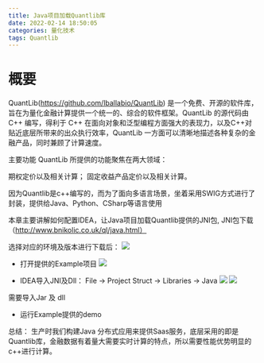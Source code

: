 ```yaml
---
title: Java项目加载Quantlib库
date: 2022-02-14 18:50:05
categories: 量化技术
tags: Quantlib
---
```


# 概要

QuantLib(https://github.com/lballabio/QuantLib) 是一个免费、开源的软件库，旨在为量化金融计算提供一个统一的、综合的软件框架。QuantLib 的源代码由 C++ 编写，得利于 C++ 在面向对象和泛型编程方面强大的表现力，以及C++对贴近底层所带来的出众执行效率，QuantLib 一方面可以清晰地描述各种复杂的金融产品，同时兼顾了计算速度。

主要功能
QuantLib 所提供的功能聚焦在两大领域：

期权定价以及相关计算；
固定收益产品定价以及相关计算。

<!--more-->  

因为Quantlib是c++编写的，而为了面向多语言场景，坐着采用SWIG方式进行了封装，提供给Java、Python、CSharp等语言使用

本章主要讲解如何配置IDEA，让Java项目加载Quantlib提供的JNI包, JNI包下载（http://www.bnikolic.co.uk/ql/java.html）

选择对应的环境及版本进行下载后：
![](JNI包.png)

* 打开提供的Example项目
![](Example.png)

* IDEA导入JNI及Dll：  File -> Project Struct -> Libraries -> Java
![](选择ProjectStruct.png)
![](导入jar.png)

需要导入Jar 及 dll

* 运行Example提供的demo

总结：
生产时我们构建Java 分布式应用来提供Saas服务，底层采用的即是Quantlib库，金融数据有着量大需要实时计算的特点，所以需要性能优势明显的c++进行计算。